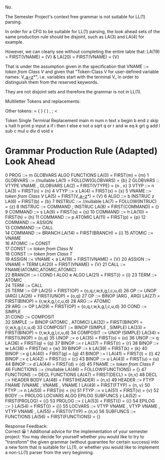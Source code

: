 No.


The Semester Project's context free grammar is not suitable for LL(1) parsing.

In order for a CFG to be suitable for LL(1) parsing, the look ahead sets of the same production rule should be disjoint, such as LA(3) and LA(4) for example.

However, we can clearly see without completing the entire table that:
         LA(19) = FIRST(VNAME) = {V}
                      &
         LA(20) = FIRST(VNAME) = {V}

That is under the assumption given in the specification that VNAME ::= *token from Class V* and given that "Token-Class V for user-defined variable names: V_[a‒z]([a‒z]|[0‒9])*", i.e. variables start with the terminal V_ in order to distinguish them from the reserved keywords.


They are not disjoint sets and therefore the grammar is not in LL(1).




Multiletter Tokens and replacements:

Other tokens: = { } ( ) , ; <

Token	Single Terminal Replacement
main	      m
num	        n
text	      x
begin	      b
end	        z
skip	      s
halt	      h
print	      p
input	      a
if	        i
then	      t
else	      e
not	        o
sqrt	      q
or	        r
and	        w
eq	        k
grt	        g
add	        l
sub	        c
mul	        u
div	        d
void	      v

#	Grammar Production Rule (Adapted)	                    Look Ahead
0	PROG ::= m GLOBVARS ALGO FUNCTIONS	                  LA(0) = FIRST(m) = {m}
1	GLOBVARS ::= //nullable	                              LA(1) = FOLLOW(GLOBVARS) = {b}
2	GLOBVARS :: VTYPE VNAME , GLOBVARS	                  LA(2) = FIRST(VTYPE) = {n , x}
3	VTYP ::=  n	                                          LA(3) = FIRST(n) = {n}
4	VTYP ::= x	                                          LA(4) = FIRST(x) = {x}
5	VNAME ::= *token from Class V*	                      LA(5) = FIRST(V_[a‒z]([a‒z]|[0‒9])*) = {V}
6	ALGO ::= b INSTRUC  z	                                LA(6) = FIRST(b) = {b}
7	INSTRUC ::= //nullable	                              LA(7) = FOLLOW(INTRUC) = {z}
8	INSTRUC ::= COMMAND ; INSTRUC	                        LA(8) = FIRST(COMMAND) = {}
9	COMMAND ::= s	                                        LA(9) = FIRST(s) = {s}
10	COMMAND ::= h	                                      LA(10) = FIRST(h) = {h}
11	COMMAND ::= p ATOMIC	                              LA(11) = FIRST(p) = {p}
12	COMMAND ::= ASSIGN	 
13	COMMAND ::= CALL	 
14	COMMAND ::= BRANCH	                                LA(14) = FIRST(BRANCH) = {i}
15	ATOMIC ::= VNAME	 
16	ATOMIC ::= CONST	 
17	CONST ::= *token from Class N*	 
18	CONST ::= *token from Class T*	 
19	ASSIGN ::= VNAME < a	                              LA(19) = FIRST(VNAME) = {V}
20	ASSIGN ::= VNAME = TERM	                            LA(20) = FIRST(VNAME) = {V}
21	CALL ::= FNAME(ATOMIC,ATOMIC,ATOMIC)	 
22	BRANCH ::= i COND t ALGO e ALGO	                    LA(21) = FIRST(i) = {i}
23	TERM ::= ATOMIC	 
24	TERM ::= CALL	 
25	TERM ::= OP	                                        LA(25) = FIRST(OP) = {o,q,r,w,k,g,l,c,u,d}
26	OP ::= UNOP (ARG)	                                  LA(26) = FIRST(UNOP) = {o,q}
27	OP ::= BINOP (ARG , ARG)	                          LA(27) = FIRST(BINOP) = {r,w,k,g,l,c,u,d}
28	ARG ::= ATOMIC	 
29	ARG ::= OP	                                        LA(29) = FIRST(OP) = {o,q,r,w,k,g,l,c,u,d}
30	COND ::= SIMPLE	 
31	COND ::= COMPOSIT	 
32	SIMPLE ::= BINOP (ATOMIC , ATOMIC)	                LA(32) = FIRST(BINOP) = {r,w,k,g,l,c,u,d}
33	COMPOSIT ::= BINOP (SIMPLE , SIMPLE)	              LA(33) = FIRST(BINOP) = {r,w,k,g,l,c,u,d}
34	COMPOSIT ::= UNOP (SIMPLE)	                        LA(34) = FIRST(UNOP) = {o,q}
35	UNOP ::= o	                                        LA(35) = FIRST(o) = {o}
36	UNOP ::= q	                                        LA(36) = FIRST(q) = {q}
37	BINOP ::= r	                                        LA(37) = FIRST(r) = {r}
38	BINOP ::= w	                                        LA(38) = FIRST(w) = {w}
39	BINOP ::= k	                                        LA(39) = FIRST(k) = {k}
40	BINOP ::= g	                                        LA(40) = FIRST(g) = {g}
41	BINOP ::= l	                                        LA(41) = FIRST(l) = {l}
42	BINOP ::= c	                                        LA(42) = FIRST(c) = {c}
43	BINOP ::= u	                                        LA(43) = FIRST(u) = {u}
44	BINOP ::= d	                                        LA(44) = FIRST(d) = {d}
45	FNAME ::= *token from Class F*	 
46	FUNCTIONS ::= //nullable	                          LA(46) = FOLLOW(FUNCTIONS) = {}
47	FUNCTIONS ::= DECL FUNCTIONS	                      LA(47) = FIRST(DECL) = {n,v}
48	DECL ::= HEADER BODY	                              LA(48) = FIRST(HEADER) = {n,v}
49	HEADER ::= FTYP FNAME (VNAME , VNAME , VNAME )	    LA(49) = FIRST(FTYP) = {n, v}
50	FTYP ::= n	                                        LA(50) = FIRST(n) = {n}
51	FTYP ::= v	                                        LA(51) = FIRST(v) = {v}
52	BODY ::= PROLOG LOCVARS ALGO EPILOG SUBFUNCS z	    LA(52) = FIRST(PROLOG) = {{}
53	PROLOG ::= { 	                                      LA(53) = FIRST({) = {{}
54	EPILOG ::= }	                                      LA(54) = FIRST(}) = {}}
55	LOCVARS ::= VTYP VNAME , VTYP VNAME , VTYP VNAME ,	LA(55) = FIRST(VTYP) = {n,x}
56	SUBFUNCS ::= FUNCTIONS	                            LA(56) = FIRST(FUNCTIONS) = {}


Response Feedback:	
Correct 😀 ! Additional advice for the implementation of your semester project: You may decide for yourself whether you would like to try to "transform" the given grammar (without guarantee for certain success) into a new form that is suitable for LL(1), or whether you would like to implement a non-LL(1) parser from the very beginning.

